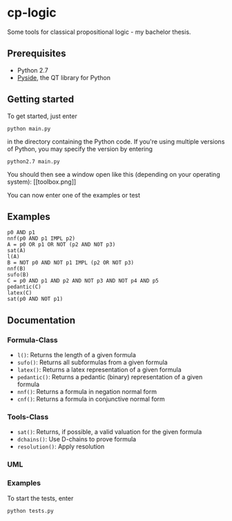 cp-logic
========

Some tools for classical propositional logic - my bachelor thesis.

## Prerequisites
* Python 2.7
* [Pyside](http://qt-project.org/wiki/PySideDownloads), the QT library for Python

## Getting started
To get started, just enter

    python main.py

in the directory containing the Python code.
If you're using multiple versions of Python, you may specify the version by entering

    python2.7 main.py

You should then see a window open like this (depending on your operating system):
[[toolbox.png]]

You can now enter one of the examples or test

## Examples

    p0 AND p1
    nnf(p0 AND p1 IMPL p2)
    A = p0 OR p1 OR NOT (p2 AND NOT p3)
    sat(A)
    l(A)
    B = NOT p0 AND NOT p1 IMPL (p2 OR NOT p3)
    nnf(B)
    sufo(B)
    C = p0 AND p1 AND p2 AND NOT p3 AND NOT p4 AND p5
    pedantic(C)
    latex(C)
    sat(p0 AND NOT p1)

## Documentation

### Formula-Class
* `l()`: Returns the length of a given formula
* `sufo()`: Returns all subformulas from a given formula
* `latex()`: Returns a latex representation of a given formula
* `pedantic()`: Returns a pedantic (binary) representation of a given formula
* `nnf()`: Returns a formula in negation normal form
* `cnf()`: Returns a formula in conjunctive normal form

### Tools-Class
* `sat()`: Returns, if possible, a valid valuation for the given formula
* `dchains()`: Use D-chains to prove formula
* `resolution()`: Apply resolution

### UML


### Examples
To start the tests, enter

    python tests.py
